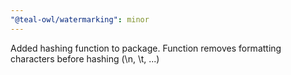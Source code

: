```yaml
---
"@teal-owl/watermarking": minor
---
```


Added hashing function to package. Function removes formatting characters before hashing (\n, \t, ...)
